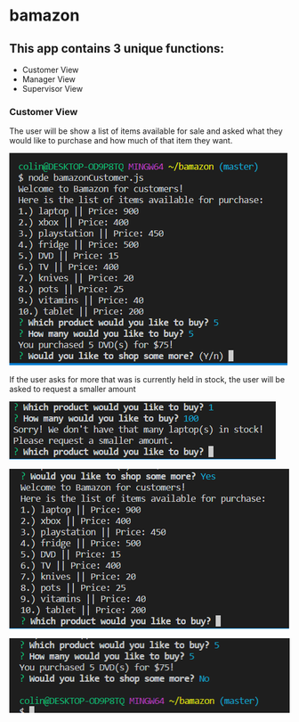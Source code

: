 # bamazon

## This app contains 3 unique functions:

* Customer View
* Manager View
* Supervisor View

### Customer View

The user will be show a list of items available for sale and asked what they would like to purchase and how much of that item they want.

![image1](images/Capture1.PNG)

If the user asks for more that was is currently held in stock, the user will be asked to request a smaller amount

![image2](images/Capture4.PNG)

![image3](images/Capture2.PNG)

![image4](images/Capture3.PNG)
